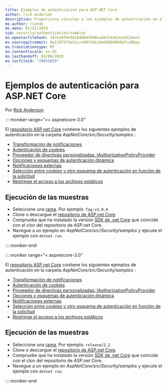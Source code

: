 ```yaml
---
title: Ejemplos de autenticación para ASP.NET Core
author: rick-anderson
description: Proporciona vínculos a los ejemplos de autenticación en el repositorio de ASP.NET Core.
ms.author: riande
ms.date: 01/31/2019
uid: security/authentication/samples
ms.openlocfilehash: 3d7e28f6e501bd8bd3908ca4b314a63cee52ebe3
ms.sourcegitcommit: 9a129f5f3e31cc449742b164d5004894bfca90aa
ms.translationtype: MT
ms.contentlocale: es-ES
ms.lasthandoff: 03/06/2020
ms.locfileid: "78651659"
---
```

# <a name="authentication-samples-for-aspnet-core"></a>Ejemplos de autenticación para ASP.NET Core

Por [Rick Anderson](https://twitter.com/RickAndMSFT)

::: moniker range=">= aspnetcore-3.0"

El [repositorio ASP.net Core](https://github.com/dotnet/AspNetCore) contiene los siguientes ejemplos de autenticación en la carpeta *AspNetCore/src/Security/samples* :

* [Transformación de notificaciones](https://github.com/dotnet/AspNetCore/tree/release/3.0/src/Security/samples/ClaimsTransformation)
* [Autenticación de cookies](https://github.com/dotnet/AspNetCore/tree/release/3.0/src/Security/samples/Cookies)
* [Proveedor de directivas personalizadas: IAuthorizationPolicyProvider](https://github.com/dotnet/AspNetCore/tree/release/3.0/src/Security/samples/CustomPolicyProvider)
* [Opciones y esquemas de autenticación dinámica](https://github.com/dotnet/AspNetCore/tree/release/3.0/src/Security/samples/DynamicSchemes)
* [Notificaciones externas](https://github.com/dotnet/AspNetCore/tree/release/3.0/src/Security/samples/Identity.ExternalClaims)
* [Selección entre cookies y otro esquema de autenticación en función de la solicitud](https://github.com/dotnet/AspNetCore/tree/release/3.0/src/Security/samples/PathSchemeSelection)
* [Restringe el acceso a los archivos estáticos](https://github.com/dotnet/AspNetCore/tree/release/3.0/src/Security/samples/StaticFilesAuth)

## <a name="run-the-samples"></a>Ejecución de las muestras

* Seleccione una [rama](https://github.com/dotnet/AspNetCore). Por ejemplo: `Tag:v3.0.0`
* Clone o descargue el [repositorio de ASP.net Core](https://github.com/dotnet/AspNetCore).
* Compruebe que ha instalado la versión [SDK de .net Core](https://www.microsoft.com/net/download/all) que coincide con el clon del repositorio de ASP.net Core.
* Navegue a un ejemplo en *AspNetCore/src/Security/samples* y ejecute el ejemplo con `dotnet run`.

::: moniker-end

::: moniker range="< aspnetcore-3.0"

El [repositorio ASP.net Core](https://github.com/dotnet/AspNetCore) contiene los siguientes ejemplos de autenticación en la carpeta *AspNetCore/src/Security/samples* :

* [Transformación de notificaciones](https://github.com/dotnet/AspNetCore/tree/release/2.2/src/Security/samples/ClaimsTransformation)
* [Autenticación de cookies](https://github.com/dotnet/AspNetCore/tree/release/2.2/src/Security/samples/Cookies)
* [Proveedor de directivas personalizadas: IAuthorizationPolicyProvider](https://github.com/dotnet/AspNetCore/tree/release/2.2/src/Security/samples/CustomPolicyProvider)
* [Opciones y esquemas de autenticación dinámica](https://github.com/dotnet/AspNetCore/tree/release/2.2/src/Security/samples/DynamicSchemes)
* [Notificaciones externas](https://github.com/dotnet/AspNetCore/tree/release/2.2/src/Security/samples/Identity.ExternalClaims)
* [Selección entre cookies y otro esquema de autenticación en función de la solicitud](https://github.com/dotnet/AspNetCore/tree/release/2.2/src/Security/samples/PathSchemeSelection)
* [Restringe el acceso a los archivos estáticos](https://github.com/dotnet/AspNetCore/tree/release/2.2/src/Security/samples/StaticFilesAuth)

## <a name="run-the-samples"></a>Ejecución de las muestras

* Seleccione una [rama](https://github.com/dotnet/AspNetCore). Por ejemplo: `release/2.2`
* Clone o descargue el [repositorio de ASP.net Core](https://github.com/dotnet/AspNetCore).
* Compruebe que ha instalado la versión [SDK de .net Core](https://www.microsoft.com/net/download/all) que coincide con el clon del repositorio de ASP.net Core.
* Navegue a un ejemplo en *AspNetCore/src/Security/samples* y ejecute el ejemplo con `dotnet run`.

::: moniker-end
